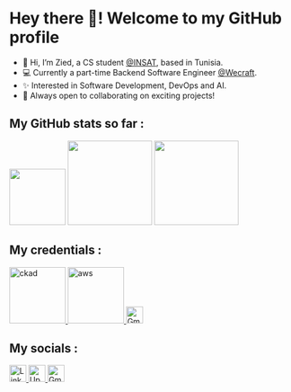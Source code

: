 # Hey there 👋! Welcome to my GitHub profile

- 👋 Hi, I’m Zied, a CS student [@INSAT](https://www.linkedin.com/school/national-institute-of-applied-science-and-technology/), based in Tunisia.<br/>
- 💻 Currently a part-time Backend Software Engineer [@Wecraft](https://www.linkedin.com/company/wecraftn/).<br />
- ✨ Interested in Software Development, DevOps and AI.<br />
- 🎯 Always open to collaborating on exciting projects!<br />

## My GitHub stats so far :

<div>
  <img src="https://i.imgur.com/MAzvFZn.png" width="100"/>
      <img
        height="150em"
        src="https://github-readme-stats-eight-theta.vercel.app/api?username=zk2k2&show_icons=true&theme=algolia&include_all_commits=true&count_private=true"
      />
      <img
        height="150em"
        src="https://github-readme-stats-eight-theta.vercel.app/api/top-langs/?username=zk2k2&layout=compact&langs_count=8&theme=algolia"
      />
</div>

## My credentials :

<div class="creds">
  <a
    href="https://www.credly.com/badges/76148454-8f7e-4980-82f3-075007ba8209"
    target="_blank"
    rel="noreferrer"
  >
    <img
      height="100px"
      src="https://github.com/user-attachments/assets/e0c7d69f-58ce-414c-b514-8c5368b2e427"
      alt="ckad"
    />
  </a>
   <a
    href="https://www.credly.com/badges/a5a7bfa3-e1ff-49e2-bfa7-a4388d237f62"
    target="_blank"
    rel="noreferrer"
  >
    <img
      height="100px"
      src="https://github.com/user-attachments/assets/fcf16be2-2260-4975-b511-b73cc008d5a5"
      alt="aws"
    />
  </a>
     <a
    href="mailto:zied.kharrat@insat.ucar.tn"
    target="_blank"
    rel="noreferrer"
  >
    <img
      height="30px"
      src="https://img.shields.io/badge/Gmail-D14836?style=for-the-badge&logo=gmail&logoColor=white"
      alt="Gmail Badge"
    />
  </a>
</div>

## My socials :

<div class="badges">
  <a
    href="https://www.linkedin.com/in/zied-kharrat/"
    target="_blank"
    rel="noreferrer"
  >
    <img
      height="30px"
      src="https://img.shields.io/badge/LinkedIn-0077B5?style=for-the-badge&logo=linkedin&logoColor=white"
      alt="LinkedIn Badge"
    />
  </a>
   <a
    href="https://www.upwork.com/freelancers/~01b5cb44a48adb32fc"
    target="_blank"
    rel="noreferrer"
  >
    <img
      height="30px"
      src="https://img.shields.io/badge/UpWork-6FDA44?style=for-the-badge&logo=Upwork&logoColor=white"
      alt="Upwork Badge"
    />
  </a>
     <a
    href="mailto:zied.kharrat@insat.ucar.tn"
    target="_blank"
    rel="noreferrer"
  >
    <img
      height="30px"
      src="https://img.shields.io/badge/Gmail-D14836?style=for-the-badge&logo=gmail&logoColor=white"
      alt="Gmail Badge"
    />
  </a>
</div>

<!---
zk2k2/zk2k2 is a ✨ special ✨ repository because its `README.md` (this file) appears on your GitHub profile.
You can click the Preview link to take a look at your changes.
--->

